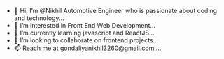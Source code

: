 - 👋 Hi, I’m @Nikhil Automotive Engineer who is passionate about coding and technology...
- 👀 I’m interested in Front End Web Development...
- 🌱 I’m currently learning javascript and ReactJS...
- 💞️ I’m looking to collaborate on frontend projects...
- 📫 Reach me at gondaliyanikhil3260@gmail.com ...

